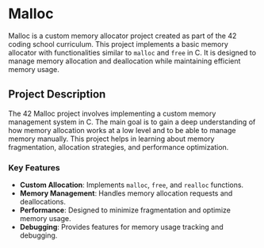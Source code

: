 # Malloc

Malloc is a custom memory allocator project created as part of the 42 coding school curriculum. This project implements a basic memory allocator with functionalities similar to `malloc` and `free` in C. It is designed to manage memory allocation and deallocation while maintaining efficient memory usage.

## Project Description

The 42 Malloc project involves implementing a custom memory management system in C. The main goal is to gain a deep understanding of how memory allocation works at a low level and to be able to manage memory manually. This project helps in learning about memory fragmentation, allocation strategies, and performance optimization.

### Key Features

- **Custom Allocation**: Implements `malloc`, `free`, and `realloc` functions.
- **Memory Management**: Handles memory allocation requests and deallocations.
- **Performance**: Designed to minimize fragmentation and optimize memory usage.
- **Debugging**: Provides features for memory usage tracking and debugging.
